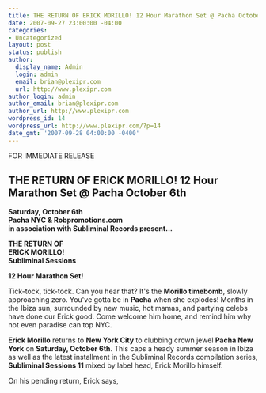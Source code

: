 ```yaml
---
title: THE RETURN OF ERICK MORILLO! 12 Hour Marathon Set @ Pacha October 6th
date: 2007-09-27 23:00:00 -04:00
categories:
- Uncategorized
layout: post
status: publish
author:
  display_name: Admin
  login: admin
  email: brian@plexipr.com
  url: http://www.plexipr.com
author_login: admin
author_email: brian@plexipr.com
author_url: http://www.plexipr.com
wordpress_id: 14
wordpress_url: http://www.plexipr.com/?p=14
date_gmt: '2007-09-28 04:00:00 -0400'
---
```


<p>FOR IMMEDIATE RELEASE</p>
<p></p>
<h2>THE RETURN OF ERICK MORILLO! 12 Hour Marathon Set @ Pacha October 6th</h2>
<p><b>Saturday, October 6th<br />
Pacha NYC & Robpromotions.com<br />
in association with Subliminal Records present...</b></p>
<p><b>THE RETURN OF<br />
ERICK MORILLO!<br />
Subliminal Sessions</b></p>
<p><b>12 Hour Marathon Set!</b></p>
<p>Tick-tock, tick-tock. Can you hear that? It's the <b>Morillo timebomb</b>, slowly approaching zero. You've gotta be in <b>Pacha</b> when she explodes! Months in the Ibiza sun, surrounded by new music, hot mamas, and partying celebs have done our Erick good. Come welcome him home, and remind him why not even paradise can top NYC.</p>
<p><b>Erick Morillo</b> returns to <b>New York City</b> to clubbing crown jewel <b>Pacha New York</b> on <b>Saturday, October 6th</b>. This caps a heady summer season in Ibiza as well as the latest installment in the Subliminal Records compilation series, <b>Subliminal Sessions 11</b> mixed by label head, Erick Morillo himself.</p>
<p>On his pending return, Erick says, </p>
